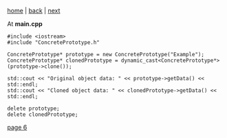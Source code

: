 [home](./page01.md) | [back](./page04.md) | [next](./page06.md)

At **main.cpp**

```
#include <iostream>
#include "ConcretePrototype.h"
```


```
ConcretePrototype* prototype = new ConcretePrototype("Example");
ConcretePrototype* clonedPrototype = dynamic_cast<ConcretePrototype*>(prototype->clone());

std::cout << "Original object data: " << prototype->getData() << std::endl;
std::cout << "Cloned object data: " << clonedPrototype->getData() << std::endl;

delete prototype;
delete clonedPrototype;
```



[page 6](./page06.md)
